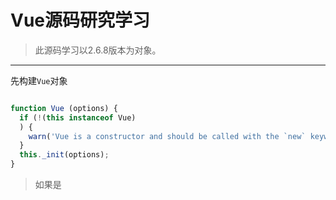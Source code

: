 # Vue源码研究学习

> 此源码学习以2.6.8版本为对象。

---

先构建`Vue`对象

```javascript

function Vue (options) {
  if (!(this instanceof Vue)
  ) {
    warn('Vue is a constructor and should be called with the `new` keyword');
  }
  this._init(options);
}

```

> 如果是
